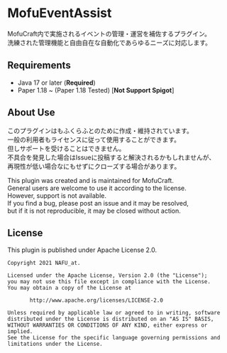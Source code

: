 # MofuEventAssist

MofuCraft内で実施されるイベントの管理・運営を補佐するプラグイン。  
洗練された管理機能と自由自在な自動化であらゆるニーズに対応します。

## Requirements

- Java 17 or later (**Required**)
- Paper 1.18 ~ (Paper 1.18 Tested) \[**Not Support Spigot**]

## About Use

このプラグインはもふくらふとのために作成・維持されています。  
一般の利用者もライセンスに従って使用することができます。  
但しサポートを受けることはできません。  
不具合を発見した場合はIssueに投稿すると解決されるかもしれませんが、  
再現性が低い場合なにもせずにクローズする場合があります。

This plugin was created and is maintained for MofuCraft.  
General users are welcome to use it according to the license.  
However, support is not available.  
If you find a bug, please post an issue and it may be resolved,  
but if it is not reproducible, it may be closed without action.

## License

This plugin is published under Apache License 2.0.

    Copyright 2021 NAFU_at.
    
    Licensed under the Apache License, Version 2.0 (the "License");
    you may not use this file except in compliance with the License.
    You may obtain a copy of the License at
    
           http://www.apache.org/licenses/LICENSE-2.0
    
    Unless required by applicable law or agreed to in writing, software
    distributed under the License is distributed on an "AS IS" BASIS,
    WITHOUT WARRANTIES OR CONDITIONS OF ANY KIND, either express or implied.
    See the License for the specific language governing permissions and
    limitations under the License.
